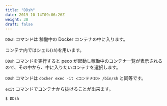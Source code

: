 ```yaml
---
title: "DDsh"
date: 2019-10-14T09:06:26Z
weight: 30
draft: false
---
```


``DDsh`` コマンドは 稼働中の Docker コンテナの中に入ります。

コンテナ内ではシェル(``sh``)を用います。

``DDsh`` コマンドを実行すると peco が起動し稼働中のコンテナ一覧が表示されるので、その中から、中に入りたいコンテナを選択します。

``DDsh`` コマンドは ``docker exec -it <コンテナID> /bin/sh`` と同等です。

``exit`` コマンドでコンテナから抜けることが出来ます。

```bash
$ DDsh
```